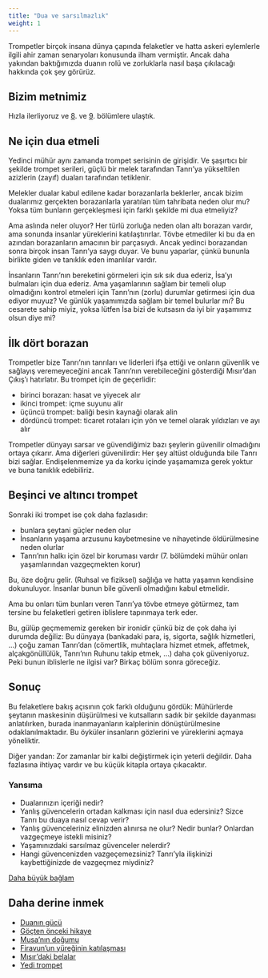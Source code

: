 ```yaml
---
title: "Dua ve sarsılmazlık"
weight: 1
---
```



Trompetler birçok insana dünya çapında felaketler ve hatta askeri eylemlerle ilgili ahir zaman senaryoları konusunda ilham vermiştir. Ancak daha yakından baktığımızda duanın rolü ve zorluklarla nasıl başa çıkılacağı hakkında çok şey görürüz.


## Bizim metnimiz

<a name="5dfc"></a>
Hızla ilerliyoruz ve [8](https://www.bibleserver.com/TR/Vahiy8). ve [9](https://www.bibleserver.com/TR/Vahiy9). bölümlere ulaştık.


## Ne için dua etmeli

<a name="694d"></a>
Yedinci mühür aynı zamanda trompet serisinin de girişidir. Ve şaşırtıcı bir şekilde trompet serileri, güçlü bir melek tarafından Tanrı’ya yükseltilen azizlerin (zayıf) duaları tarafından tetiklenir.

Melekler dualar kabul edilene kadar borazanlarla beklerler, ancak bizim dualarımız gerçekten borazanlarla yaratılan tüm tahribata neden olur mu? Yoksa tüm bunların gerçekleşmesi için farklı şekilde mi dua etmeliyiz?

Ama aslında neler oluyor? Her türlü zorluğa neden olan altı borazan vardır, ama sonunda insanlar yüreklerini katılaştırırlar. Tövbe etmediler ki bu da en azından borazanların amacının bir parçasıydı. Ancak yedinci borazandan sonra birçok insan Tanrı’ya saygı duyar. Ve bunu yaparlar, çünkü bununla birlikte giden ve tanıklık eden imanlılar vardır.

İnsanların Tanrı’nın bereketini görmeleri için sık sık dua ederiz, İsa’yı bulmaları için dua ederiz. Ama yaşamlarının sağlam bir temeli olup olmadığını kontrol etmeleri için Tanrı’nın (zorlu) durumlar getirmesi için dua ediyor muyuz? Ve günlük yaşamımızda sağlam bir temel bulurlar mı? Bu cesarete sahip miyiz, yoksa lütfen İsa bizi de kutsasın da iyi bir yaşamımız olsun diye mi?


## İlk dört borazan

<a name="5116"></a>
Trompetler bize Tanrı’nın tanrıları ve liderleri ifşa ettiği ve onların güvenlik ve sağlayış veremeyeceğini ancak Tanrı’nın verebileceğini gösterdiği Mısır’dan Çıkış’ı hatırlatır. Bu trompet için de geçerlidir:

- birinci borazan: hasat ve yiyecek alır
- i̇ki̇nci̇ trompet: i̇çme suyunu alir
- üçüncü trompet: baliği besi̇n kaynaği olarak alin
- dördüncü trompet: ticaret rotaları için yön ve temel olarak yıldızları ve ayı alır


Trompetler dünyayı sarsar ve güvendiğimiz bazı şeylerin güvenilir olmadığını ortaya çıkarır. Ama diğerleri güvenilirdir: Her şey altüst olduğunda bile Tanrı bizi sağlar. Endişelenmemize ya da korku içinde yaşamamıza gerek yoktur ve buna tanıklık edebiliriz.


## Beşinci ve altıncı trompet

<a name="162b"></a>
Sonraki iki trompet ise çok daha fazlasıdır:

- bunlara şeytani güçler neden olur
- İnsanların yaşama arzusunu kaybetmesine ve nihayetinde öldürülmesine neden olurlar
- Tanrı’nın halkı için özel bir koruması vardır (7. bölümdeki mühür onları yaşamlarından vazgeçmekten korur)


Bu, öze doğru gelir. (Ruhsal ve fiziksel) sağlığa ve hatta yaşamın kendisine dokunuluyor. İnsanlar bunun bile güvenli olmadığını kabul etmelidir.

Ama bu onları tüm bunları veren Tanrı’ya tövbe etmeye götürmez, tam tersine bu felaketleri getiren iblislere tapınmaya terk eder.

Bu, gülüp geçmememiz gereken bir ironidir çünkü biz de çok daha iyi durumda değiliz: Bu dünyaya (bankadaki para, iş, sigorta, sağlık hizmetleri, …) çoğu zaman Tanrı’dan (cömertlik, muhtaçlara hizmet etmek, affetmek, alçakgönüllülük, Tanrı’nın Ruhunu takip etmek, …) daha çok güveniyoruz. Peki bunun iblislerle ne ilgisi var? Birkaç bölüm sonra göreceğiz.


## Sonuç

<a name="61a2"></a>
Bu felaketlere bakış açısının çok farklı olduğunu gördük: Mühürlerde şeytanın maskesinin düşürülmesi ve kutsalların sadık bir şekilde dayanması anlatılırken, burada inanmayanların kalplerinin dönüştürülmesine odaklanılmaktadır. Bu öyküler insanların gözlerini ve yüreklerini açmaya yöneliktir.

Diğer yandan: Zor zamanlar bir kalbi değiştirmek için yeterli değildir. Daha fazlasına ihtiyaç vardır ve bu küçük kitapla ortaya çıkacaktır.


### Yansıma

<a name="9660"></a>
- Dualarınızın içeriği nedir?
- Yanlış güvencelerin ortadan kalkması için nasıl dua edersiniz? Sizce Tanrı bu duaya nasıl cevap verir?
- Yanlış güvenceleriniz elinizden alınırsa ne olur? Nedir bunlar? Onlardan vazgeçmeye istekli misiniz?
- Yaşamınızdaki sarsılmaz güvenceler nelerdir?
- Hangi güvencenizden vazgeçemezsiniz? Tanrı’yla ilişkinizi kaybettiğinizde de vazgeçmez miydiniz?




[Daha büyük bağlam](../../../../gen/index/appl/the-book-of-revelation)


## Daha derine inmek

<a name="2c6d"></a>
- [Duanın gücü](../../../../topics/power/short/the-key-of-prayer)
- [Göçten önceki hikaye](../../../../bible/exodus/expl/the-story-before-the-exodus)
- [Musa’nın doğumu](../../../../bible/exodus/expl/the-birth-of-moses)
- [Firavun’un yüreğinin katılaşması](../../../../bible/exodus/expl/the-hardening-of-pharaohs-heart)
- [Mısır’daki belalar](../../../../bible/exodus/expl/the-plagues-in-egypt)
- [Yedi trompet](../../../../content/trumpets/expl/the-trumpets-in-revelation)







[](https://github.com/revelation-today/revelation-today/blob/main/exampleSite/content/docs/content/trumpets/appl/prayer-and-the-unshakeable.tr.md)
